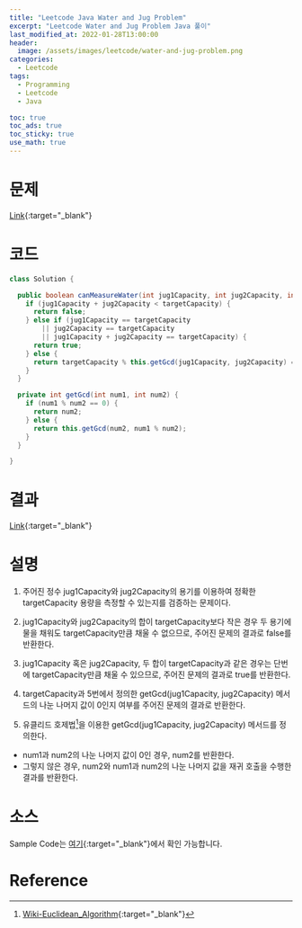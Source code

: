 ```yaml
---
title: "Leetcode Java Water and Jug Problem"
excerpt: "Leetcode Water and Jug Problem Java 풀이"
last_modified_at: 2022-01-28T13:00:00
header:
  image: /assets/images/leetcode/water-and-jug-problem.png
categories:
  - Leetcode
tags:
  - Programming
  - Leetcode
  - Java

toc: true
toc_ads: true
toc_sticky: true
use_math: true
---
```

# 문제
[Link](https://leetcode.com/problems/water-and-jug-problem/){:target="_blank"}

# 코드
```java
class Solution {

  public boolean canMeasureWater(int jug1Capacity, int jug2Capacity, int targetCapacity) {
    if (jug1Capacity + jug2Capacity < targetCapacity) {
      return false;
    } else if (jug1Capacity == targetCapacity
        || jug2Capacity == targetCapacity
        || jug1Capacity + jug2Capacity == targetCapacity) {
      return true;
    } else {
      return targetCapacity % this.getGcd(jug1Capacity, jug2Capacity) == 0;
    }
  }

  private int getGcd(int num1, int num2) {
    if (num1 % num2 == 0) {
      return num2;
    } else {
      return this.getGcd(num2, num1 % num2);
    }
  }

}
```

# 결과
[Link](https://leetcode.com/submissions/detail/629922027/){:target="_blank"}

# 설명
1. 주어진 정수 jug1Capacity와 jug2Capacity의 용기를 이용하여 정확한 targetCapacity 용량을 측정할 수 있는지를 검증하는 문제이다.

2. jug1Capacity와 jug2Capacity의 합이 targetCapacity보다 작은 경우 두 용기에 물을 채워도 targetCapacity만큼 채울 수 없으므로, 주어진 문제의 결과로 false를 반환한다.

3. jug1Capacity 혹은 jug2Capacity, 두 합이 targetCapacity과 같은 경우는 단번에 targetCapacity만큼 채울 수 있으므로, 주어진 문제의 결과로 true를 반환한다.

4. targetCapacity과 5번에서 정의한 getGcd(jug1Capacity, jug2Capacity) 메서드의 나눈 나머지 값이 0인지 여부를 주어진 문제의 결과로 반환한다.

5. 유클리드 호제법[^Euclidean]을 이용한 getGcd(jug1Capacity, jug2Capacity) 메서드를 정의한다.
- num1과 num2의 나눈 나머지 값이 0인 경우, num2를 반환한다.
- 그렇지 않은 경우, num2와 num1과 num2의 나눈 나머지 값을 재귀 호출을 수행한 결과를 반환한다.

# 소스
Sample Code는 [여기](https://github.com/GracefulSoul/leetcode/blob/master/src/main/java/gracefulsoul/problems/WaterAndJugProblem.java){:target="_blank"}에서 확인 가능합니다.

# Reference
[^Euclidean]: [Wiki-Euclidean_Algorithm](https://ko.wikipedia.org/wiki/%EC%9C%A0%ED%81%B4%EB%A6%AC%EB%93%9C_%ED%98%B8%EC%A0%9C%EB%B2%95){:target="_blank"}